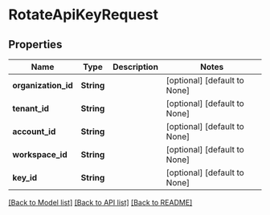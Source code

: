 # RotateApiKeyRequest

## Properties
Name | Type | Description | Notes
------------ | ------------- | ------------- | -------------
**organization_id** | **String** |  | [optional] [default to None]
**tenant_id** | **String** |  | [optional] [default to None]
**account_id** | **String** |  | [optional] [default to None]
**workspace_id** | **String** |  | [optional] [default to None]
**key_id** | **String** |  | [optional] [default to None]

[[Back to Model list]](../README.md#documentation-for-models) [[Back to API list]](../README.md#documentation-for-api-endpoints) [[Back to README]](../README.md)


